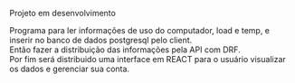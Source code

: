 Projeto em desenvolvimento  
  
Programa para ler informações de uso do computador, load e temp, e inserir no banco de dados postgresql pelo client.  
Então fazer a distribuição das informações pela API com DRF.  
Por fim será distribuido uma interface em REACT para o usuário visualizar os dados e gerenciar sua conta.  
